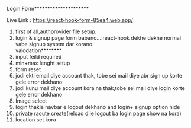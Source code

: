 Login Form*********************</br>

Live Link : https://react-hook-form-85ea4.web.app/  </br>

1) first of all,authprovider file setup.</br>
2) login & signup page form babano....react-hook dekhe dekhe normal vabe signup system dar korano.</br>
valodation********</br>
3) input feild required</br>
4) min+max lenght setup</br>
5) form reset </br>
6) jodi ekti email diye account thak, tobe sei mail diye abr sign up korte gele error dekhano</br>
7) jodi kunu mail diye account kora na thak,tobe sei mail diye login korte gele error dekhano</br>
8) Image select</br>
9) login thakle navbar e logout dekhano and login+ signup option hide</br>
10) private raoute create(reload dile logout ba login page show na kora)</br>
11) location set kora

 
 
